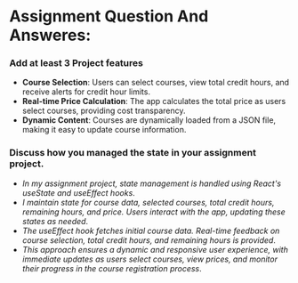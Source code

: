 # Assignment Question And Answeres:

### Add at least 3 Project features 
- **Course Selection**: Users can select courses, view total credit hours, and receive alerts for credit hour limits.
- **Real-time Price Calculation**: The app calculates the total price as users select courses, providing cost transparency.
- **Dynamic Content**: Courses are dynamically loaded from a JSON file, making it easy to update course information.

### Discuss how you managed the state in your assignment project.
-  *In my assignment project, state management is handled using React's useState and useEffect hooks*. 
-  *I maintain state for course data, selected courses, total credit hours, remaining hours, and price. Users interact with the app, updating these states as needed*. 
- *The useEffect hook fetches initial course data. Real-time feedback on course selection, total credit hours, and remaining hours is provided*. 
- *This approach ensures a dynamic and responsive user experience, with immediate updates as users select courses, view prices, and monitor their progress in the course registration process*.